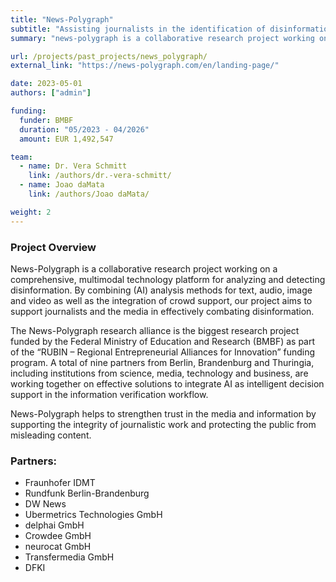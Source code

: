```yaml
---
title: "News-Polygraph"
subtitle: "Assisting journalists in the identification of disinformation in images, video, audio and text."
summary: "news-polygraph is a collaborative research project working on a comprehensive, multimodal technology platform for analyzing and detecting disinformation."

url: /projects/past_projects/news_polygraph/
external_link: "https://news-polygraph.com/en/landing-page/"

date: 2023-05-01
authors: ["admin"]

funding:
  funder: BMBF
  duration: "05/2023 - 04/2026"
  amount: EUR 1,492,547 

team:
  - name: Dr. Vera Schmitt
    link: /authors/dr.-vera-schmitt/
  - name: Joao daMata
    link: /authors/Joao daMata/

weight: 2
---
```


### Project Overview
News-Polygraph is a collaborative research project working on a comprehensive, multimodal technology platform for analyzing and detecting disinformation. By combining (AI) analysis methods for text, audio, image and video as well as the integration of crowd support, our project aims to support journalists and the media in effectively combating disinformation.

The News-Polygraph research alliance is the biggest research project funded by the Federal Ministry of Education and Research (BMBF) as part of the “RUBIN – Regional Entrepreneurial Alliances for Innovation” funding program. A total of nine partners from Berlin, Brandenburg and Thuringia, including institutions from science, media, technology and business, are working together on effective solutions to integrate AI as intelligent decision support in the information verification workflow.

News-Polygraph helps to strengthen trust in the media and information by supporting the integrity of journalistic work and protecting the public from misleading content.


### Partners:
- Fraunhofer IDMT
- Rundfunk Berlin-Brandenburg
- DW News
- Ubermetrics Technologies GmbH
- delphai GmbH
- Crowdee GmbH
- neurocat GmbH
- Transfermedia GmbH
- DFKI